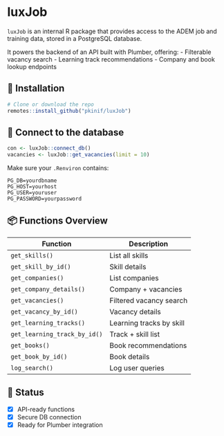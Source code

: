 
<!-- README.md is generated from README.Rmd. Please edit that file -->

# luxJob

<!-- badges: start -->
<!-- badges: end -->

`luxJob` is an internal R package that provides access to the ADEM job
and training data, stored in a PostgreSQL database.

It powers the backend of an API built with Plumber, offering: -
Filterable vacancy search - Learning track recommendations - Company and
book lookup endpoints

## 🚀 Installation

``` r
# Clone or download the repo
remotes::install_github("pkinif/luxJob")
```

## 🔌 Connect to the database

``` r
con <- luxJob::connect_db()
vacancies <- luxJob::get_vacancies(limit = 10)
```

Make sure your `.Renviron` contains:

    PG_DB=yourdbname
    PG_HOST=yourhost
    PG_USER=youruser
    PG_PASSWORD=yourpassword

## 📦 Functions Overview

| Function                     | Description              |
|------------------------------|--------------------------|
| `get_skills()`               | List all skills          |
| `get_skill_by_id()`          | Skill details            |
| `get_companies()`            | List companies           |
| `get_company_details()`      | Company + vacancies      |
| `get_vacancies()`            | Filtered vacancy search  |
| `get_vacancy_by_id()`        | Vacancy details          |
| `get_learning_tracks()`      | Learning tracks by skill |
| `get_learning_track_by_id()` | Track + skill list       |
| `get_books()`                | Book recommendations     |
| `get_book_by_id()`           | Book details             |
| `log_search()`               | Log user queries         |

## 🧪 Status

- [x] API-ready functions
- [x] Secure DB connection
- [x] Ready for Plumber integration
